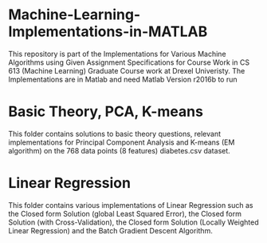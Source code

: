 # Machine-Learning-Implementations-in-MATLAB

This repository is part of the Implementations for Various Machine Algorithms using Given Assignment Specifications for Course Work in CS 613 (Machine Learning) Graduate Course work at Drexel Univeristy. The Implementations are in Matlab and need Matlab Version r2016b to run

# Basic Theory, PCA, K-means
This folder contains solutions to basic theory questions, relevant implementations for Principal Component Analysis and K-means (EM algorithm) on the 768 data points (8 features) diabetes.csv dataset.

# Linear Regression
This folder contains various implementations of Linear Regression such as the Closed form Solution (global Least Squared Error), the Closed form Solution (with Cross-Validation), the Closed form Solution (Locally Weighted Linear Regression) and the Batch Gradient Descent Algorithm.



